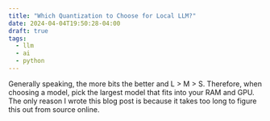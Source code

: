 ```yaml
---
title: "Which Quantization to Choose for Local LLM?"
date: 2024-04-04T19:50:28-04:00
draft: true
tags:
  - llm
  - ai
  - python
---
```


Generally speaking, the more bits the better and L > M > S. Therefore, when choosing a model, pick the largest model that fits into your RAM and GPU. The only reason I wrote this blog post is because it takes too long to figure this out from source online.
